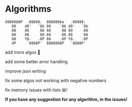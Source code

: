 # Algorithms

```
d888888P  .88888.  888888ba   .88888.
   88    d8'   `8b 88    `8b d8'   `8b
   88    88     88 88     88 88     88
   88    88     88 88     88 88     88
   88    Y8.   .8P 88    .8P Y8.   .8P
   dP     `8888P'  8888888P   `8888P'
```

add more algos 💯

add some better error handling

improve json writing

fix some algos not working with negative numbers

fix memory issues with lists 😆!

**If you have any suggestion for any algorithm, in the issues!**
